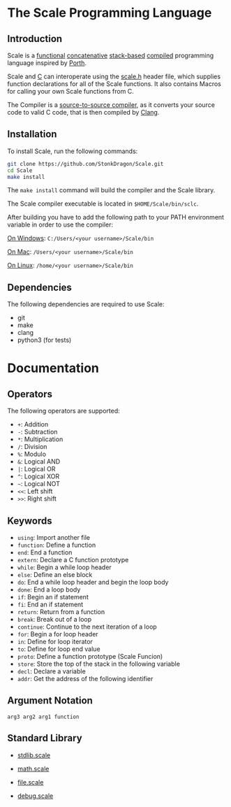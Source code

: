 # The Scale Programming Language

## Introduction

  Scale is a [functional](https://en.wikipedia.org/wiki/Functional_programming) [concatenative](https://en.wikipedia.org/wiki/Concatenative_programming) [stack-based](https://en.wikipedia.org/wiki/Stack-oriented_programming) [compiled](https://en.wikipedia.org/wiki/Compiler) programming language inspired by [Porth](https://gitlab.com/tsoding/porth).

  Scale and [C](https://en.wikipedia.org/wiki/C_(programming_language)) can interoperate using the [scale.h](./Scale/comp/scale.h) header file, which supplies function declarations for all of the Scale functions. It also contains Macros for calling your own Scale functions from C.

  The Compiler is a [source-to-source compiler](https://en.wikipedia.org/wiki/Source-to-source_compiler), as it converts your source code to valid C code, that is then compiled by [Clang](https://en.wikipedia.org/wiki/Clang).

## Installation

  To install Scale, run the following commands:

```bash
git clone https://github.com/StonkDragon/Scale.git
cd Scale
make install
```

  The `make install` command will build the compiler and the Scale library.

  The Scale compiler executable is located in `$HOME/Scale/bin/sclc`.

  After building you have to add the following path to your PATH environment variable in order to use the compiler:

  [On Windows](https://docs.microsoft.com/en-us/previous-versions/office/developer/sharepoint-2010/ee537574(v=office.14)#to-add-a-path-to-the-path-environment-variable): `C:/Users/<your username>/Scale/bin`

  [On Mac](https://www.architectryan.com/2012/10/02/add-to-the-path-on-mac-os-x-mountain-lion/): `/Users/<your username>/Scale/bin`

  [On Linux](https://www.cyberciti.biz/faq/how-to-add-to-bash-path-permanently-on-linux/): `/home/<your username>/Scale/bin`

## Dependencies

  The following dependencies are required to use Scale:

- git
- make
- clang
- python3 (for tests)

# Documentation

## Operators

  The following operators are supported:

  - `+`: Addition
  - `-`: Subtraction
  - `*`: Multiplication
  - `/`: Division
  - `%`: Modulo
  - `&`: Logical AND
  - `|`: Logical OR
  - `^`: Logical XOR
  - `~`: Logical NOT
  - `<<`: Left shift
  - `>>`: Right shift

## Keywords

  - `using`: Import another file
  - `function`: Define a function
  - `end`: End a function
  - `extern`: Declare a C function prototype
  - `while`: Begin a while loop header
  - `else`: Define an else block
  - `do`: End a while loop header and begin the loop body
  - `done`: End a loop body
  - `if`: Begin an if statement
  - `fi`: End an if statement
  - `return`: Return from a function
  - `break`: Break out of a loop
  - `continue`: Continue to the next iteration of a loop
  - `for`: Begin a for loop header
  - `in`: Define for loop iterator
  - `to`: Define for loop end value
  - `proto`: Define a function prototype (Scale Funcion)
  - `store`: Store the top of the stack in the following variable
  - `decl`: Declare a variable
  - `addr`: Get the address of the following identifier

## Argument Notation
```
arg3 arg2 arg1 function
```

## Standard Library

- [stdlib.scale](./docs/stdlib.scale.md)

- [math.scale](./docs/math.scale.md)

- [file.scale](./docs/file.scale.md)

- [debug.scale](./docs/debug.scale.md)
